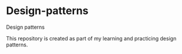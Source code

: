 # Design-patterns
Design patterns

This repository is created as part of my learning and practicing design patterns.
